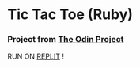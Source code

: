 # Tic Tac Toe (Ruby)

### Project from [The Odin Project](https://www.theodinproject.com/lessons/ruby-tic-tac-toe)

RUN ON [REPLIT](https://replit.com/@Astating/RubyTicTacToe#main.rb) !

